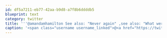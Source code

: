 ```yaml
---
id: df5a7211-eb77-42aa-b9d8-a7f8b6ddddb5
blueprint: text
category: twitter
title: '''@amandamhamilton See also: "Never again" ,see also: "What were you thinking when you bought that piano?"'
caption: '<span class="username username_linked">@<a href="https://twitter.com/amandamhamilton" title="Amanda Hamilton">amandamhamilton</a></span> See also: "Never again" ,see also: "What were you thinking when you bought that piano?"'
---
```

